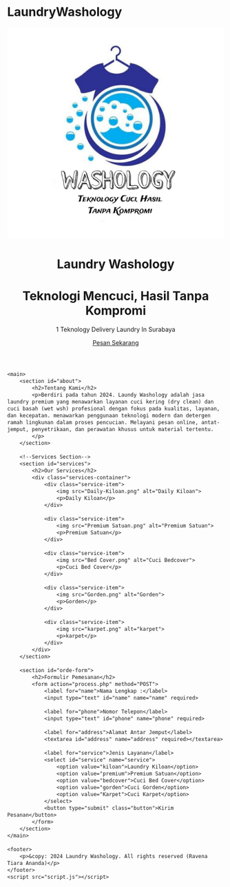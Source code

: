 # LaundryWashology

<!DOCTYPE html>
<html lang="en">
<head>
    <meta charset="UTF-8">
    <meta name="viewport" content="width=device-width, initial-scale=1.0">
    <title>Washology Laundry</title>
    <link rel="stylesheet" href="style.css">
</head>
<body>
    <!--header-->
    <header>
        <div class="header-container">
            <img src="LOGO WASHOLOG.jpeg" alt="Logo Laundry Washology">
            <h1>Laundry Washology</h1>
            <h1>Teknologi Mencuci, Hasil Tanpa Kompromi</h1>
            <p>1 Teknology Delivery Laundry In Surabaya </p>
            <a href="https://wa.me/089507344403" class="btn-whatsapp">Pesan Sekarang</a>
        </div>
    </header>

    <main>
        <section id="about">
            <h2>Tentang Kami</h2>
            <p>Berdiri pada tahun 2024. Laundy Washology adalah jasa laundry premium yang menawarkan layanan cuci kering (dry clean) dan cuci basah (wet wsh) profesional dengan fokus pada kualitas, layanan, dan kecepatan. menawarkan penggunaan teknologi modern dan detergen ramah lingkunan dalam proses pencucian. Melayani pesan online, antat-jemput, penyetrikaan, dan perawatan khusus untuk material tertentu.
            </p>
        </section>

        <!--Services Section-->
        <section id="services">
            <h2>Our Services</h2>
            <div class="services-container">
                <div class="service-item">
                    <img src="Daily-Kiloan.png" alt="Daily Kiloan">
                    <p>Daily Kiloan</p>
                </div>

                <div class="service-item">
                    <img src="Premium Satuan.png" alt="Premium Satuan">
                    <p>Premium Satuan</p>
                </div>

                <div class="service-item">
                    <img src="Bed Cover.png" alt="Cuci Bedcover">
                    <p>Cuci Bed Cover</p>
                </div>

                <div class="service-item">
                    <img src="Gorden.png" alt="Gorden">
                    <p>Gorden</p>
                </div>

                <div class="service-item">
                    <img src="karpet.png" alt="karpet">
                    <p>karpet</p>
                </div>
            </div>
        </section>
        
        <section id="orde-form">
            <h2>Formulir Pemesanan</h2>
            <form action="process.php" method="POST">
                <label for="name">Nama Lengkap :</label>
                <input type="text" id="name" name="name" required>
                
                <label for="phone">Nomor Telepon</label>
                <input type="text" id="phone" name="phone" required>

                <label for="address">Alamat Antar Jemput</label>
                <textarea id="address" name="address" required></textarea>

                <label for="service">Jenis Layanan</label>
                <select id="service" name="service">
                    <option value="kiloan">Laundry Kiloan</option>
                    <option value="premium">Premium Satuan</option>
                    <option value="bedcover">Cuci Bed Cover</option>
                    <option value="gorden">Cuci Gorden</option>
                    <option value="Karpet">Cuci Karpet</option>
                </select>
                <button type="submit" class="button">Kirim Pesanan</button>
            </form>
        </section>
    </main>

    <footer>
        <p>&copy: 2024 Laundry Washology. All rights reserved (Ravena Tiara Ananda)</p>
    </footer>
    <script src="script.js"></script>
</body>
</html>
